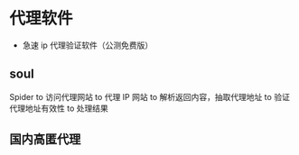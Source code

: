 # 代理软件
- 急速 ip 代理验证软件（公测免费版）

## soul
Spider to 访问代理网站 to 代理 IP 网站 to 解析返回内容，抽取代理地址 to 验证代理地址有效性 to 处理结果

## 国内高匿代理
